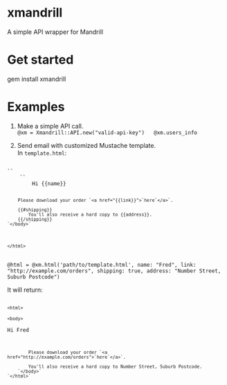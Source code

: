 xmandrill
=========

A simple API wrapper for Mandrill
  
# Get started  
gem install xmandrill  

# Examples  
1. Make a simple API call.  
``@xm = Xmandrill::API.new("valid-api-key")  
@xm.users_info``  

2. Send email with customized Mustache template.  
In ``template.html``:  
<code>  
`<html>`  
	`<body>`  
		Hi {{name}}  

		Please download your order `<a href="{{link}}">`here`</a>`.  

		{{#shipping}}  
			You'll also receive a hard copy to {{address}}.  
		{{/shipping}}  
	`</body>`  
`</html>`  
</code>  
``@html = @xm.html('path/to/template.html', name: "Fred", link: "http://example.com/orders", shipping: true, address: "Number Street, Suburb Postcode")``  

It will return:  
<code>  
	`<html>`  
		`<body>`  
			Hi Fred  

			Please download your order `<a href="http://example.com/orders">`here`</a>`.  

			You'll also receive a hard copy to Number Street, Suburb Postcode.  
		`</body>`  
	`</html>`  
</code>  